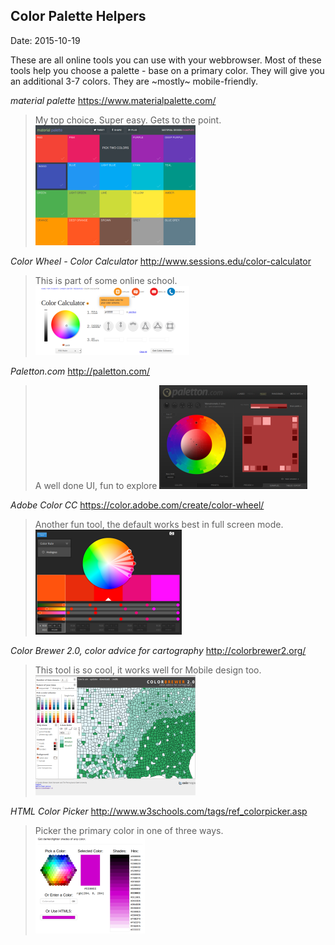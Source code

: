 ## Color Palette Helpers ##
Date: 2015-10-19

These are all online tools you can use with your webbrowser. Most of these tools help you choose a palette - base on a primary color. They will give you an additional 3-7 colors. They are ~mostly~ mobile-friendly.

*material palette*
https://www.materialpalette.com/
> My top choice. Super easy. Gets to the point.
![material palette](materialPalette_thumb.png)

*Color Wheel - Color Calculator*
http://www.sessions.edu/color-calculator
> This is part of some online school.
![Color Wheel - Color Calculator](colorCalculator-sessionCollege_thumb.png)

*Paletton.com*
http://paletton.com/
> A well done UI, fun to explore
![Paletton.com](Paletton.com_thumb.png)

*Adobe Color CC*
https://color.adobe.com/create/color-wheel/
> Another fun tool, the default works best in full screen mode.
![Adobe Color CC](AdobeColorCC_thumb.png)

*Color Brewer 2.0, color advice for cartography*
http://colorbrewer2.org/
> This tool is so cool, it works well for Mobile design too.
![Color Brewer 2.0](colorBrewer2.0_thumb.png)

*HTML Color Picker*
http://www.w3schools.com/tags/ref_colorpicker.asp
> Picker the primary color in one of three ways.
![HTML Color Picker](W3schoolsHTMLColorPicker_thumb.png)
